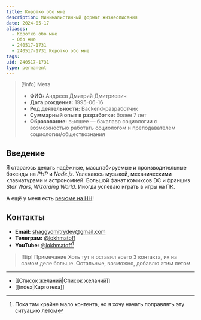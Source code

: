 ```yaml
---
title: Коротко обо мне
description: Минималистичный формат жизнеописания
date: 2024-05-17
aliases:
  - Коротко обо мне
  - Обо мне
  - 240517-1731
  - 240517-1731 Коротко обо мне
tags:
uid: 240517-1731
type: permanent
---
```


> [!info] Мета
> - **ФИО:** Андреев Дмитрий Дмитриевич
> - **Дата рождения:** 1995-06-16
> - **Род деятельности:** Backend-разработчик
> - **Суммарный опыт в разработке:** более 7 лет
> - **Образование:** высшее — бакалавр социологии с возможностью работать социологом и преподавателем социологии/обществознания

## Введение

Я стараюсь делать надёжные, масштабируемые и производительные бэкенды на *PHP* и *Node.js*. Увлекаюсь музыкой, механическими клавиатурами и астрономией. Большой фанат комиксов DC и франшиз *Star Wars*, *Wizarding World*. Иногда успеваю играть в игры на ПК.

А ещё у меня есть [резюме на HH](https://hh.ru/resume/3f3eae12ff031742ff0039ed1f596a5676417a)!

## Контакты

- **Email:** shaggydmitrydev@gmail.com
- **Телеграм:** [@lokhmatoff](https://t.me/lokhmatoff)
- **YouTube:** [@lokhmatoff](https://youtube.com/@lokhmatoff)[^dy]

> [!tip] Примечание
> Хоть тут и оставил всего 3 контакта, их на самом деле больше. Остальные, возможно, добавлю этим летом.

---

- [[Список желаний|Список желаний]]
- [[index|Картотека]]

[^dy]: Пока там крайне мало контента, но я хочу начать поправлять эту ситуацию летом
